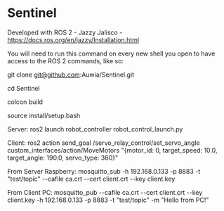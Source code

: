 # Sentinel

Developed with ROS 2 - Jazzy Jalisco - https://docs.ros.org/en/jazzy/Installation.html

You will need to run this command on every new shell you open to have access to the ROS 2 commands, like so:

git clone git@github.com:Auwia/Sentinel.git

cd Sentinel

colcon build

source install/setup.bash

Server:
ros2 launch robot_controller robot_control_launch.py

Client:
ros2 action send_goal /servo_relay_control/set_servo_angle custom_interfaces/action/MoveMotors "{motor_id: 0, target_speed: 10.0, target_angle: 190.0, servo_type: 360}"

From Server Raspberry:
mosquitto_sub -h 192.168.0.133 -p 8883 -t "test/topic" --cafile ca.crt --cert client.crt --key client.key

From Client PC:
mosquitto_pub --cafile ca.crt --cert client.crt --key client.key -h 192.168.0.133 -p 8883 -t "test/topic" -m "Hello from PC!"
